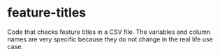 # feature-titles
Code that checks feature titles in a CSV file. The variables and column names are very specific because they do not change in the real life use case. 
